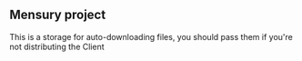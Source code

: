 ## Mensury project
This is a storage for auto-downloading files, you should pass them if you're not distributing the Client

